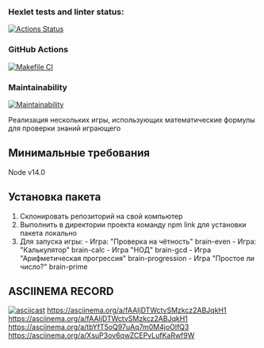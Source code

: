 ### Hexlet tests and linter status:

[![Actions Status](https://github.com/Sverxsro4nik/frontend-project-lvl1/workflows/hexlet-check/badge.svg)](https://github.com/Sverxsro4nik/frontend-project-lvl1/actions)

### GitHub Actions

[![Makefile CI](https://github.com/Sverxsro4nik/frontend-project-lvl1/actions/workflows/makefile.yml/badge.svg)](https://github.com/Sverxsro4nik/frontend-project-lvl1/actions/workflows/makefile.yml)

### Maintainability

[![Maintainability](https://api.codeclimate.com/v1/badges/f75273a47f96509e4a5d/maintainability)](https://codeclimate.com/github/Sverxsro4nik/frontend-project-lvl1/maintainability)

Реализация нескольких игры, использующих математические формулы для проверки знаний играющего

## Минимальные требования

Node v14.0

## Установка пакета

1.  Склонировать репозиторий на свой компьютер
2.  Выполнить в директории проекта команду npm link для установки пакета локально
3.  Для запуска игры: - Игра: "Проверка на чётность" brain-even - Игра: "Калькулятор" brain-calc - Игра "НОД" brain-gcd - Игра "Арифметическая прогрессия" brain-progression - Игра "Простое ли число?" brain-prime

## ASCIINEMA RECORD

[![asciicast](https://asciinema.org/a/kCYXHuadBFbRCzB8jXzYmRfc)](https://asciinema.org/a/fkCYXHuadBFbRCzB8jXzYmRfc)
https://asciinema.org/a/fAAIjDTWctvSMzkcz2ABJqkH1
https://asciinema.org/a/fAAIjDTWctvSMzkcz2ABJqkH1
https://asciinema.org/a/tbYfT5oQ97uAq7m0M4joOlfQ3
https://asciinema.org/a/XsuP3ov6qwZCEPvLufKaRwf9W
